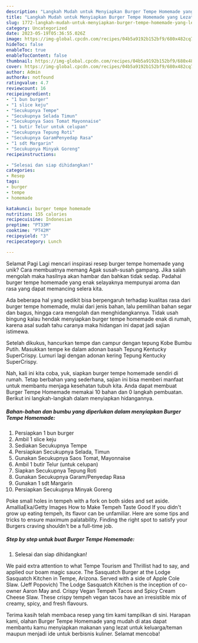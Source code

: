 ```yaml
---
description: "Langkah Mudah untuk Menyiapkan Burger Tempe Homemade yang Lezat Sekali, Sempurna"
title: "Langkah Mudah untuk Menyiapkan Burger Tempe Homemade yang Lezat Sekali, Sempurna"
slug: 1772-langkah-mudah-untuk-menyiapkan-burger-tempe-homemade-yang-lezat-sekali-sempurna
category: Uncategorized
date: 2023-05-19T05:36:55.026Z
image: https://img-global.cpcdn.com/recipes/04b5a9192b152bf9/680x482cq70/burger-tempe-homemade-foto-resep-utama.jpg
hideToc: false
enableToc: true
enableTocContent: false
thumbnail: https://img-global.cpcdn.com/recipes/04b5a9192b152bf9/680x482cq70/burger-tempe-homemade-foto-resep-utama.jpg
cover: https://img-global.cpcdn.com/recipes/04b5a9192b152bf9/680x482cq70/burger-tempe-homemade-foto-resep-utama.jpg
author: Admin
authorAv: notfound
ratingvalue: 4.7
reviewcount: 16
recipeingredient:
- "1 bun burger"
- "1 slice keju"
- "Secukupnya Tempe"
- "Secukupnya Selada Timun"
- "Secukupnya Saos Tomat Mayonnaise"
- "1 butir Telur untuk celupan"
- "Secukupnya Tepung Roti"
- "Secukupnya GaramPenyedap Rasa"
- "1 sdt Margarin"
- "Secukupnya Minyak Goreng"
recipeinstructions:

- "Selesai dan siap dihidangkan!"
categories:
- Resep
tags:
- burger
- tempe
- homemade

katakunci: burger tempe homemade 
nutrition: 155 calories
recipecuisine: Indonesian
preptime: "PT33M"
cooktime: "PT42M"
recipeyield: "3"
recipecategory: Lunch

---
```



Selamat Pagi Lagi mencari inspirasi resep burger tempe homemade yang unik? Cara membuatnya memang Agak susah-susah gampang. Jika salah mengolah maka hasilnya akan hambar dan bahkan tidak sedap. Padahal burger tempe homemade yang enak selayaknya mempunyai aroma dan rasa yang dapat memancing selera kita.


Ada beberapa hal yang sedikit bisa berpengaruh terhadap kualitas rasa dari burger tempe homemade, mulai dari jenis bahan, lalu pemilihan bahan segar dan bagus, hingga cara mengolah dan menghidangkannya. Tidak usah bingung kalau hendak menyiapkan burger tempe homemade enak di rumah, karena asal sudah tahu caranya maka hidangan ini dapat jadi sajian istimewa.

Setelah dikukus, hancurkan tempe dan campur dengan tepung Kobe Bumbu Putih. Masukkan tempe ke dalam adonan basah Tepung Kentucky SuperCrispy. Lumuri lagi dengan adonan kering Tepung Kentucky SuperCrispy.


Nah, kali ini kita coba, yuk, siapkan burger tempe homemade sendiri di rumah. Tetap berbahan yang sederhana, sajian ini bisa memberi manfaat untuk membantu menjaga kesehatan tubuh kita. Anda dapat membuat Burger Tempe Homemade memakai 10 bahan dan 0 langkah pembuatan. Berikut ini langkah-langkah dalam menyiapkan hidangannya.

<!--inarticleads1-->

##### Bahan-bahan dan bumbu yang diperlukan dalam menyiapkan Burger Tempe Homemade:

1. Persiapkan 1 bun burger
1. Ambil 1 slice keju
1. Sediakan Secukupnya Tempe
1. Persiapkan Secukupnya Selada, Timun
1. Gunakan Secukupnya Saos Tomat, Mayonnaise
1. Ambil 1 butir Telur (untuk celupan)
1. Siapkan Secukupnya Tepung Roti
1. Gunakan Secukupnya Garam/Penyedap Rasa
1. Gunakan 1 sdt Margarin
1. Persiapkan Secukupnya Minyak Goreng


Poke small holes in tempeh with a fork on both sides and set aside. AmalliaEka/Getty Images How to Make Tempeh Taste Good If you didn&#39;t grow up eating tempeh, its flavor can be unfamiliar. Here are some tips and tricks to ensure maximum palatability. Finding the right spot to satisfy your Burgers craving shouldn&#39;t be a full-time job. 

<!--inarticleads2-->

##### Step by step untuk buat Burger Tempe Homemade:


1. Selesai dan siap dihidangkan!

We paid extra attention to what Tempe Tourism and Thrillist had to say, and applied our boam magic sauce. The Sasquatch Burger at the Lodge Sasquatch Kitchen in Tempe, Arizona. Served with a side of Apple Cole Slaw. (Jeff Popovich) The Lodge Sasquatch Kitchen is the inception of co-owner Aaron May and. Crispy Vegan Tempeh Tacos and Spicy Cream Cheese Slaw. These crispy tempeh vegan tacos have an irresistible mix of creamy, spicy, and fresh flavours. 

Terima kasih telah membaca resep yang tim kami tampilkan di sini. Harapan kami, olahan Burger Tempe Homemade yang mudah di atas dapat membantu kamu menyiapkan makanan yang lezat untuk keluarga/teman maupun menjadi ide untuk berbisnis kuliner. Selamat mencoba!
